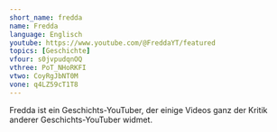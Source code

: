 ```yaml
---
short_name: fredda
name: Fredda
language: Englisch
youtube: https://www.youtube.com/@FreddaYT/featured
topics: [Geschichte]
vfour: s0jvpudqnOQ
vthree: PoT_NHoRKFI
vtwo: CoyRgJbNT0M
vone: q4LZ59cT1T8
---
```

Fredda ist ein Geschichts-YouTuber, der einige Videos ganz der Kritik anderer Geschichts-YouTuber widmet.


